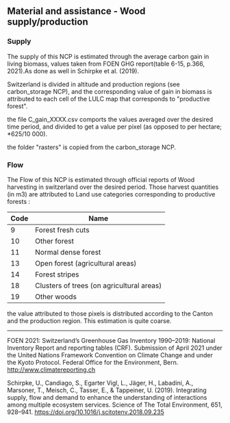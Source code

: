 ## Material and assistance - Wood supply/production

### Supply

The supply of this NCP is estimated through the average carbon gain in living biomass, values taken from FOEN GHG report(table 6-15, p.366, 2021).As done as well in Schirpke et al. (2019). 

Switzerland is divided in altitude and production regions (see carbon_storage NCP), and the corresponding value of gain in biomass is attributed to each cell of the LULC map that corresponds to "productive forest". 

the file C_gain_XXXX.csv comports the values averaged over the desired time period, and divided to get a value per pixel (as opposed to per hectare; *625/10 000).

the folder "rasters" is copied from the carbon_storage NCP.

### Flow

The Flow of this NCP is estimated through official reports of Wood harvesting in switzerland over the desired period. Those harvest quantities (in m3) are attributed to Land use categories corresponding to productive forests :

| Code | Name                                      |
| ---- | ----------------------------------------- |
| 9    | Forest fresh cuts                         |
| 10   | Other forest                              |
| 11   | Normal dense forest                       |
| 13   | Open forest (agricultural areas)          |
| 14   | Forest stripes                            |
| 18   | Clusters of trees (on agricultural areas) |
| 19   | Other woods                               |

the value attributed to those pixels is distributed according to the Canton and the production region. This estimation is quite coarse. 


------

FOEN 2021: Switzerland’s Greenhouse Gas Inventory 1990–2019: National Inventory Report
and reporting tables (CRF). Submission of April 2021 under the United Nations Framework
Convention on Climate Change and under the Kyoto Protocol. Federal Office for the
Environment, Bern. http://www.climatereporting.ch

Schirpke, U., Candiago, S., Egarter Vigl, L., Jäger, H., Labadini, A., Marsoner, T., Meisch, C., Tasser, E., & Tappeiner, U. (2019). Integrating supply, flow and demand to enhance the understanding of interactions among multiple ecosystem services. Science of The Total Environment, 651, 928–941. https://doi.org/10.1016/j.scitotenv.2018.09.235



